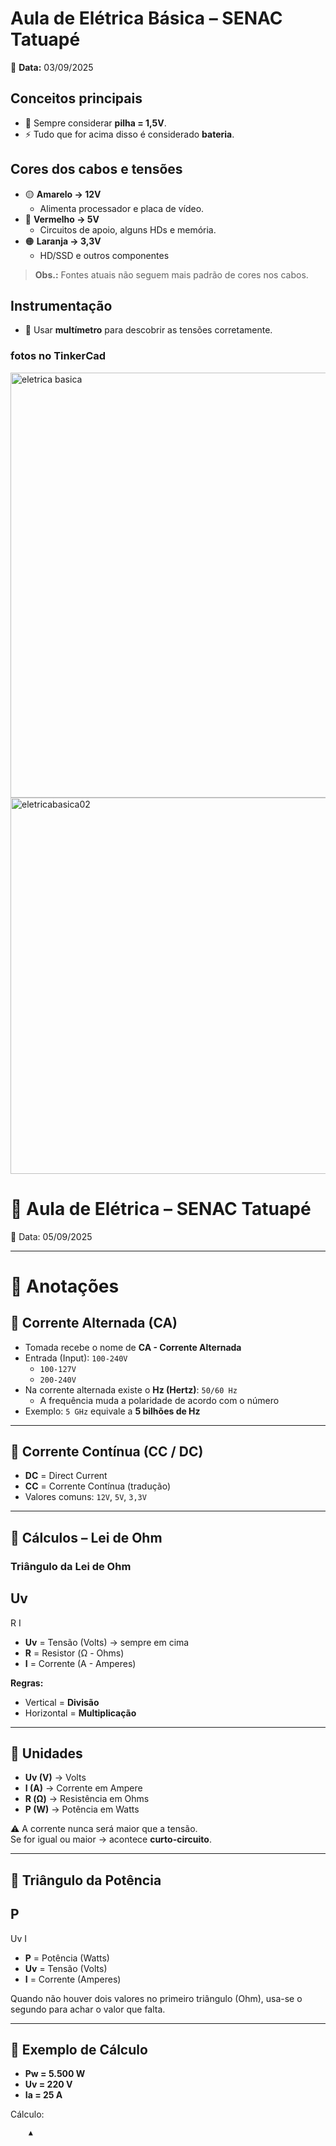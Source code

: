 # Aula de Elétrica Básica – SENAC Tatuapé  
📅 **Data:** 03/09/2025  

## Conceitos principais
- 🔋 Sempre considerar **pilha = 1,5V**.  
- ⚡ Tudo que for acima disso é considerado **bateria**.  

## Cores dos cabos e tensões
- 🟡 **Amarelo → 12V**  
  - Alimenta processador e placa de vídeo.  
- 🔴 **Vermelho → 5V**  
  - Circuitos de apoio, alguns HDs e memória.  
- 🟠 **Laranja → 3,3V**  
  - HD/SSD e outros componentes  

> **Obs.:** Fontes atuais não seguem mais padrão de cores nos cabos.  

## Instrumentação
- 🧰 Usar **multímetro** para descobrir as tensões corretamente.  

### fotos no TinkerCad


<img width="761" height="680" alt="eletrica basica" src="https://github.com/user-attachments/assets/c8daa1b2-b2af-4989-b226-041c41f16fef" />



<img width="626" height="602" alt="eletricabasica02" src="https://github.com/user-attachments/assets/ed8a8114-a5c8-430b-a22d-0013129efcf7" />



# 📘 Aula de Elétrica – SENAC Tatuapé  
📅 Data: 05/09/2025  

---

# 📒 Anotações

## 🔌 Corrente Alternada (CA)
- Tomada recebe o nome de **CA - Corrente Alternada**  
- Entrada (Input): `100-240V`  
  - `100-127V`  
  - `200-240V`  
- Na corrente alternada existe o **Hz (Hertz)**: `50/60 Hz`  
  - A frequência muda a polaridade de acordo com o número  
- Exemplo: `5 GHz` equivale a **5 bilhões de Hz**

---

## 🔋 Corrente Contínua (CC / DC)
- **DC** = Direct Current  
- **CC** = Corrente Contínua (tradução)  
- Valores comuns: `12V`, `5V`, `3,3V`

---

## 📐 Cálculos – Lei de Ohm

### Triângulo da Lei de Ohm


  Uv
-------
 R   I




- **Uv** = Tensão (Volts) → sempre em cima  
- **R** = Resistor (Ω - Ohms)  
- **I** = Corrente (A - Amperes)  

**Regras:**  
- Vertical = **Divisão**  
- Horizontal = **Multiplicação**

---

## 🔣 Unidades
- **Uv (V)** → Volts  
- **I (A)** → Corrente em Ampere  
- **R (Ω)** → Resistência em Ohms  
- **P (W)** → Potência em Watts  

⚠️ A corrente nunca será maior que a tensão.  
Se for igual ou maior → acontece **curto-circuito**.

---

## 🔺 Triângulo da Potência



  P
-------
 Uv   I





- **P** = Potência (Watts)  
- **Uv** = Tensão (Volts)  
- **I** = Corrente (Amperes)  

Quando não houver dois valores no primeiro triângulo (Ohm), usa-se o segundo para achar o valor que falta.

---

## 📝 Exemplo de Cálculo
- **Pw = 5.500 W**  
- **Uv = 220 V**  
- **Ia = 25 A**

Cálculo:  


        ▲



